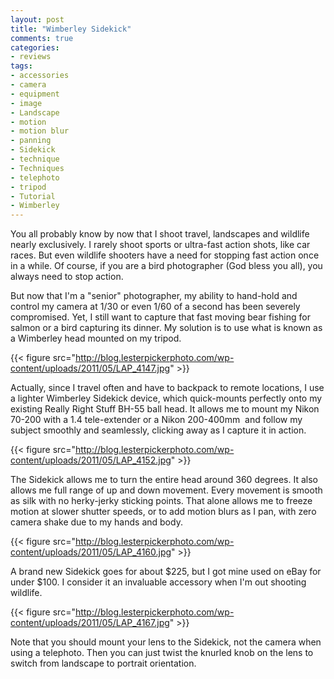 ```yaml
---
layout: post
title: "Wimberley Sidekick"
comments: true
categories:
- reviews
tags:
- accessories
- camera
- equipment
- image
- Landscape
- motion
- motion blur
- panning
- Sidekick
- technique
- Techniques
- telephoto
- tripod
- Tutorial
- Wimberley
---
```

You all probably know by now that I shoot travel, landscapes and wildlife nearly exclusively. I rarely shoot sports or ultra-fast action shots, like car races. But even wildlife shooters have a need for stopping fast action once in a while. Of course, if you are a bird photographer (God bless you all), you always need to stop action.

But now that I'm a "senior" photographer, my ability to hand-hold and control my camera at 1/30 or even 1/60 of a second has been severely compromised. Yet, I still want to capture that fast moving bear fishing for salmon or a bird capturing its dinner. My solution is to use what is known as a Wimberley head mounted on my tripod.

{{< figure src="http://blog.lesterpickerphoto.com/wp-content/uploads/2011/05/LAP_4147.jpg" >}}

Actually, since I travel often and have to backpack to remote locations, I use a lighter Wimberley Sidekick device, which quick-mounts perfectly onto my existing Really Right Stuff BH-55 ball head. It allows me to mount my Nikon 70-200 with a 1.4 tele-extender or a Nikon 200-400mm  and follow my subject smoothly and seamlessly, clicking away as I capture it in action.

{{< figure src="http://blog.lesterpickerphoto.com/wp-content/uploads/2011/05/LAP_4152.jpg" >}}

The Sidekick allows me to turn the entire head around 360 degrees. It also allows me full range of up and down movement. Every movement is smooth as silk with no herky-jerky sticking points. That alone allows me to freeze motion at slower shutter speeds, or to add motion blurs as I pan, with zero camera shake due to my hands and body.

{{< figure src="http://blog.lesterpickerphoto.com/wp-content/uploads/2011/05/LAP_4160.jpg" >}}

A brand new Sidekick goes for about $225, but I got mine used on eBay for under $100. I consider it an invaluable accessory when I'm out shooting wildlife.

{{< figure src="http://blog.lesterpickerphoto.com/wp-content/uploads/2011/05/LAP_4167.jpg" >}}

Note that you should mount your lens to the Sidekick, not the camera when using a telephoto. Then you can just twist the knurled knob on the lens to switch from landscape to portrait orientation.